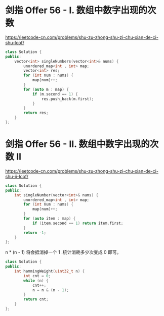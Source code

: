 # 剑指 Offer 56 - I. 数组中数字出现的次数

https://leetcode-cn.com/problems/shu-zu-zhong-shu-zi-chu-xian-de-ci-shu-lcof/

```cpp
class Solution {
public:
    vector<int> singleNumbers(vector<int>& nums) {
        unordered_map<int , int> map;
        vector<int> res;
        for (int num : nums) {
            map[num]++;
        }
        for (auto m : map) {
            if (m.second == 1) {
                res.push_back(m.first);                
            }
        }
        return res;
    }
};
```


# 剑指 Offer 56 - II. 数组中数字出现的次数 II

https://leetcode-cn.com/problems/shu-zu-zhong-shu-zi-chu-xian-de-ci-shu-ii-lcof/

```cpp
class Solution {
public:
    int singleNumber(vector<int>& nums) {
        unordered_map<int , int> map;
        for (int num : nums) {
            map[num]++;
        }
        for (auto item : map) {
            if (item.second == 1) return item.first;
        }
        return -1;
    }
};
```

n * (n - 1) 将会抵消掉一个 1 .统计消耗多少次变成 0 即可。

```cpp
class Solution {
public:
    int hammingWeight(uint32_t n) {
        int cnt = 0;
        while (n) {
            cnt++;
            n = n & (n - 1);
        }
        return cnt;
    }
};
```